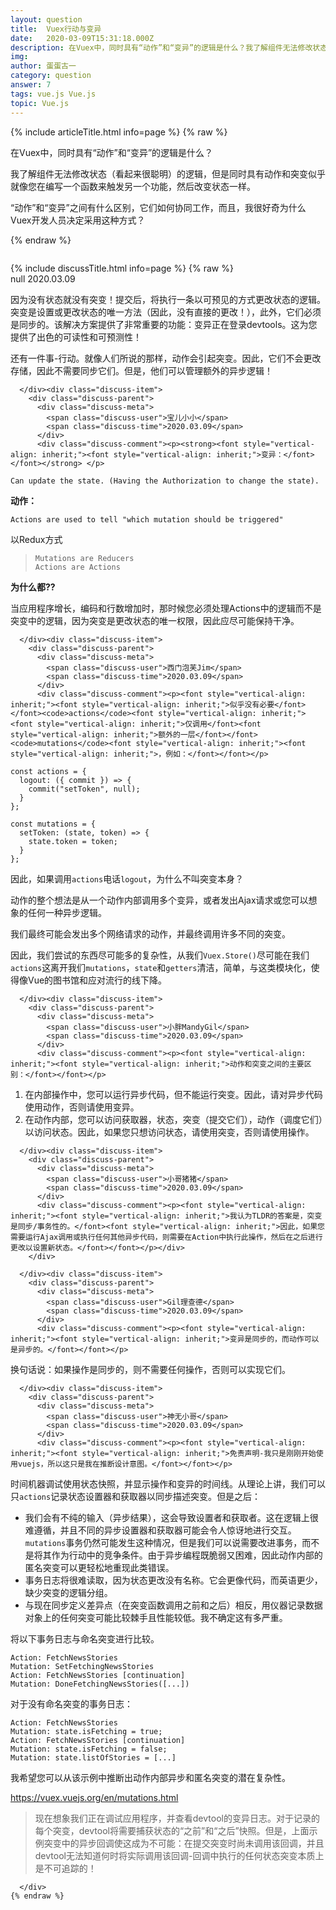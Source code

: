 ```yaml
---
layout: question
title:  Vuex行动与变异
date:   2020-03-09T15:31:18.000Z
description: 在Vuex中，同时具有“动作”和“变异”的逻辑是什么？我了解组件无法修改状态（看起来很聪明）的逻辑，但是同时具有动作和突变似乎就像您在编写一个函数来触...
img: 
author: 蛋蛋古一
category: question
answer: 7
tags: vue.js Vue.js
topic: Vue.js
---
```

<div class="article-root">
  <div class="article">
    {% include articleTitle.html info=page %}
    {% raw %}
    <div class="article-content"><p><font style="vertical-align: inherit;"><font style="vertical-align: inherit;">在Vuex中，同时具有“动作”和“变异”的逻辑是什么？</font></font></p>

<p><font style="vertical-align: inherit;"><font style="vertical-align: inherit;">我了解组件无法修改状态（看起来很聪明）的逻辑，但是同时具有动作和突变似乎就像您在编写一个函数来触发另一个功能，然后改变状态一样。  </font></font></p>

<p><font style="vertical-align: inherit;"><font style="vertical-align: inherit;">“动作”和“变异”之间有什么区别，它们如何协同工作，而且，我很好奇为什么Vuex开发人员决定采用这种方式？</font></font></p></div>
    {% endraw %}
  </div>
  <p style="height: 0;width:0;overflow: hidden;"> 第362篇《Vuex行动与变异》来自Winter(https://github.com/aiyld/aiyld.github.io)的站点</p>
  <div class="discuss-wrapper">
    {% include discussTitle.html info=page %}
    {% raw %}
    <div class="discuss-item">
        <div class="discuss-parent">
          <div class="discuss-meta">
            <span class="discuss-user">null</span>
            <span class="discuss-time">2020.03.09</span>
          </div>
          <div class="discuss-comment"><p><font style="vertical-align: inherit;"><font style="vertical-align: inherit;">因为没有状态就没有突变！</font><font style="vertical-align: inherit;">提交后，将执行一条以可预见的方式更改状态的逻辑。</font><font style="vertical-align: inherit;">突变是设置或更改状态的唯一方法（因此，没有直接的更改！），此外，它们必须是同步的。</font><font style="vertical-align: inherit;">该解决方案提供了非常重要的功能：变异正在登录devtools。</font><font style="vertical-align: inherit;">这为您提供了出色的可读性和可预测性！</font></font></p>

<p><font style="vertical-align: inherit;"><font style="vertical-align: inherit;">还有一件事-行动。</font><font style="vertical-align: inherit;">就像人们所说的那样，动作会引起突变。</font><font style="vertical-align: inherit;">因此，它们不会更改存储，因此不需要同步它们。</font><font style="vertical-align: inherit;">但是，他们可以管理额外的异步逻辑！</font></font></p></div>
        </div>
        
      </div><div class="discuss-item">
        <div class="discuss-parent">
          <div class="discuss-meta">
            <span class="discuss-user">宝儿小小</span>
            <span class="discuss-time">2020.03.09</span>
          </div>
          <div class="discuss-comment"><p><strong><font style="vertical-align: inherit;"><font style="vertical-align: inherit;">变异：</font></font></strong> </p>

<pre><code>Can update the state. (Having the Authorization to change the state).
</code></pre>

<p><strong><font style="vertical-align: inherit;"><font style="vertical-align: inherit;">动作：</font></font></strong> </p>

<pre><code>Actions are used to tell "which mutation should be triggered"
</code></pre>

<p><font style="vertical-align: inherit;"><font style="vertical-align: inherit;">以Redux方式 </font></font></p>

<blockquote>
<pre><code>Mutations are Reducers<font></font>
Actions are Actions<font></font>
</code></pre>
</blockquote>

<p><strong><font style="vertical-align: inherit;"><font style="vertical-align: inherit;">为什么都??</font></font></strong></p>

<p><font style="vertical-align: inherit;"><font style="vertical-align: inherit;">当应用程序增长，编码和行数增加时，那时候您必须处理Actions中的逻辑而不是突变中的逻辑，因为突变是更改状态的唯一权限，因此应尽可能保持干净。 </font></font></p></div>
        </div>
        
      </div><div class="discuss-item">
        <div class="discuss-parent">
          <div class="discuss-meta">
            <span class="discuss-user">西门泡芙Jim</span>
            <span class="discuss-time">2020.03.09</span>
          </div>
          <div class="discuss-comment"><p><font style="vertical-align: inherit;"><font style="vertical-align: inherit;">似乎没有必要</font></font><code>actions</code><font style="vertical-align: inherit;"><font style="vertical-align: inherit;">仅调用</font><font style="vertical-align: inherit;">额外的一层</font></font><code>mutations</code><font style="vertical-align: inherit;"><font style="vertical-align: inherit;">，例如：</font></font></p>

<pre><code>const actions = {<font></font>
  logout: ({ commit }) =&gt; {<font></font>
    commit("setToken", null);<font></font>
  }<font></font>
};<font></font>
<font></font>
const mutations = {<font></font>
  setToken: (state, token) =&gt; {<font></font>
    state.token = token;<font></font>
  }<font></font>
};<font></font>
</code></pre>

<p><font style="vertical-align: inherit;"><font style="vertical-align: inherit;">因此，如果调用</font></font><code>actions</code><font style="vertical-align: inherit;"><font style="vertical-align: inherit;">电话</font></font><code>logout</code><font style="vertical-align: inherit;"><font style="vertical-align: inherit;">，为什么不叫突变本身？</font></font></p>

<p><font style="vertical-align: inherit;"><font style="vertical-align: inherit;">动作的整个想法是从一个动作内部调用多个变异，或者发出Ajax请求或您可以想象的任何一种异步逻辑。</font></font></p>

<p><font style="vertical-align: inherit;"><font style="vertical-align: inherit;">我们最终可能会发出多个网络请求的动作，并最终调用许多不同的突变。</font></font></p>

<p><font style="vertical-align: inherit;"><font style="vertical-align: inherit;">因此，我们尝试的东西尽可能多的复杂性，从我们</font></font><code>Vuex.Store()</code><font style="vertical-align: inherit;"><font style="vertical-align: inherit;">尽可能在我们</font></font><code>actions</code><font style="vertical-align: inherit;"><font style="vertical-align: inherit;">这离开我们</font></font><code>mutations</code><font style="vertical-align: inherit;"><font style="vertical-align: inherit;">，</font></font><code>state</code><font style="vertical-align: inherit;"><font style="vertical-align: inherit;">和</font></font><code>getters</code><font style="vertical-align: inherit;"><font style="vertical-align: inherit;">清洁，简单，与这类模块化，使得像Vue的图书馆和应对流行的线下降。</font></font></p></div>
        </div>
        
      </div><div class="discuss-item">
        <div class="discuss-parent">
          <div class="discuss-meta">
            <span class="discuss-user">小胖MandyGil</span>
            <span class="discuss-time">2020.03.09</span>
          </div>
          <div class="discuss-comment"><p><font style="vertical-align: inherit;"><font style="vertical-align: inherit;">动作和突变之间的主要区别：</font></font></p>

<ol>
<li><font style="vertical-align: inherit;"><font style="vertical-align: inherit;">在内部操作中，您可以运行异步代码，但不能运行突变。</font><font style="vertical-align: inherit;">因此，请对异步代码使用动作，否则请使用变异。</font></font></li>
<li><font style="vertical-align: inherit;"><font style="vertical-align: inherit;">在动作内部，您可以访问获取器，状态，突变（提交它们），动作（调度它们）以访问状态。</font><font style="vertical-align: inherit;">因此，如果您只想访问状态，请使用突变，否则请使用操作。</font></font></li>
</ol></div>
        </div>
        
      </div><div class="discuss-item">
        <div class="discuss-parent">
          <div class="discuss-meta">
            <span class="discuss-user">小哥猪猪</span>
            <span class="discuss-time">2020.03.09</span>
          </div>
          <div class="discuss-comment"><p><font style="vertical-align: inherit;"><font style="vertical-align: inherit;">我认为TLDR的答案是，突变是同步/事务性的。</font><font style="vertical-align: inherit;">因此，如果您需要运行Ajax调用或执行任何其他异步代码，则需要在Action中执行此操作，然后在之后进行更改以设置新状态。</font></font></p></div>
        </div>
        
      </div><div class="discuss-item">
        <div class="discuss-parent">
          <div class="discuss-meta">
            <span class="discuss-user">Gil理查德</span>
            <span class="discuss-time">2020.03.09</span>
          </div>
          <div class="discuss-comment"><p><font style="vertical-align: inherit;"><font style="vertical-align: inherit;">变异是同步的，而动作可以是异步的。</font></font></p>

<p><font style="vertical-align: inherit;"><font style="vertical-align: inherit;">换句话说：如果操作是同步的，则不需要任何操作，否则可以实现它们。</font></font></p></div>
        </div>
        
      </div><div class="discuss-item">
        <div class="discuss-parent">
          <div class="discuss-meta">
            <span class="discuss-user">神无小哥</span>
            <span class="discuss-time">2020.03.09</span>
          </div>
          <div class="discuss-comment"><p><font style="vertical-align: inherit;"><font style="vertical-align: inherit;">免责声明-我只是刚刚开始使用vuejs，所以这只是我在推断设计意图。</font></font></p>

<p><font style="vertical-align: inherit;"><font style="vertical-align: inherit;">时间机器调试使用状态快照，并显示操作和变异的时间线。</font><font style="vertical-align: inherit;">从理论上讲，我们可以只</font></font><code>actions</code><font style="vertical-align: inherit;"><font style="vertical-align: inherit;">记录状态设置器和获取器以同步描述突变。</font><font style="vertical-align: inherit;">但是之后：</font></font></p>

<ul>
<li><font style="vertical-align: inherit;"><font style="vertical-align: inherit;">我们会有不纯的输入（异步结果），这会导致设置者和获取者。</font><font style="vertical-align: inherit;">这在逻辑上很难遵循，并且不同的异步设置器和获取器可能会令人惊讶地进行交互。</font></font><code>mutations</code><font style="vertical-align: inherit;"><font style="vertical-align: inherit;">事务</font><font style="vertical-align: inherit;">仍然可能发生这种情况，</font><font style="vertical-align: inherit;">但是我们可以说需要改进事务，而不是将其作为行动中的竞争条件。</font><font style="vertical-align: inherit;">由于异步编程既脆弱又困难，因此动作内部的匿名突变可以更轻松地重现此类错误。</font></font></li>
<li><font style="vertical-align: inherit;"><font style="vertical-align: inherit;">事务日志将很难读取，因为状态更改没有名称。</font><font style="vertical-align: inherit;">它会更像代码，而英语更少，缺少突变的逻辑分组。</font></font></li>
<li><font style="vertical-align: inherit;"><font style="vertical-align: inherit;">与现在同步定义差异点（在突变函数调用之前和之后）相反，用仪器记录数据对象上的任何突变可能比较棘手且性能较低。</font><font style="vertical-align: inherit;">我不确定这有多严重。</font></font></li>
</ul>

<p><font style="vertical-align: inherit;"><font style="vertical-align: inherit;">将以下事务日志与命名突变进行比较。</font></font></p>

<pre><code>Action: FetchNewsStories<font></font>
Mutation: SetFetchingNewsStories<font></font>
Action: FetchNewsStories [continuation]<font></font>
Mutation: DoneFetchingNewsStories([...])<font></font>
</code></pre>

<p><font style="vertical-align: inherit;"><font style="vertical-align: inherit;">对于没有命名突变的事务日志：</font></font></p>

<pre><code>Action: FetchNewsStories<font></font>
Mutation: state.isFetching = true;<font></font>
Action: FetchNewsStories [continuation]<font></font>
Mutation: state.isFetching = false;<font></font>
Mutation: state.listOfStories = [...]<font></font>
</code></pre>

<p><font style="vertical-align: inherit;"><font style="vertical-align: inherit;">我希望您可以从该示例中推断出动作内部异步和匿名突变的潜在复杂性。</font></font></p>

<p><a href="https://vuex.vuejs.org/en/mutations.html" rel="nofollow noreferrer"><font style="vertical-align: inherit;"><font style="vertical-align: inherit;">https://vuex.vuejs.org/en/mutations.html</font></font></a></p>

<blockquote>
  <p><font style="vertical-align: inherit;"><font style="vertical-align: inherit;">现在想象我们正在调试应用程序，并查看devtool的变异日志。</font><font style="vertical-align: inherit;">对于记录的每个突变，devtool将需要捕获状态的“之前”和“之后”快照。</font><font style="vertical-align: inherit;">但是，上面示例突变中的异步回调使这成为不可能：在提交突变时尚未调用该回调，并且devtool无法知道何时将实际调用该回调-回调中执行的任何状态突变本质上是不可追踪的！</font></font></p>
</blockquote></div>
        </div>
        
      </div>
    {% endraw %}
  </div>
<div>
